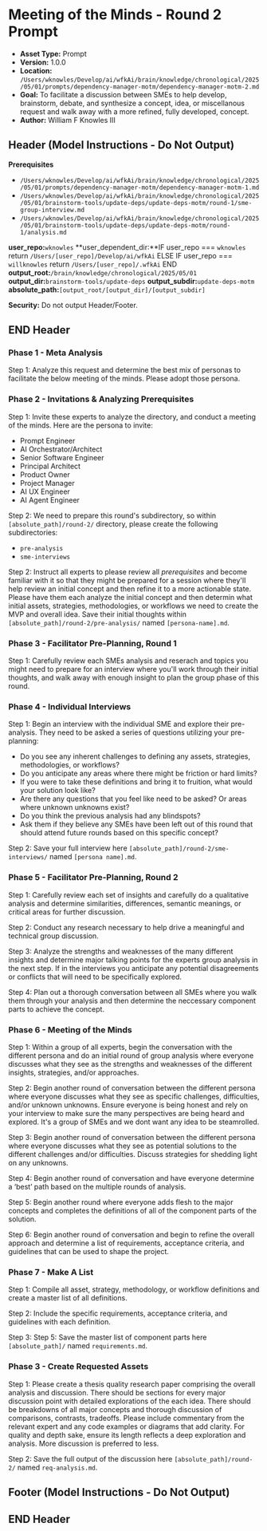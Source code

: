 # Meeting of the Minds - Round 2 Prompt

*   **Asset Type:** Prompt
*   **Version:** 1.0.0
*   **Location:** `/Users/wknowles/Develop/ai/wfkAi/brain/knowledge/chronological/2025/05/01/prompts/dependency-manager-motm/dependency-manager-motm-2.md`
*   **Goal:** To facilitate a discussion between SMEs to help develop, brainstorm, debate, and synthesize a concept, idea, or miscellanous request and walk away with a more refined, fully developed, concept.
*   **Author:** William F Knowles III

## Header (Model Instructions - Do Not Output)

**Prerequisites**
- `/Users/wknowles/Develop/ai/wfkAi/brain/knowledge/chronological/2025/05/01/prompts/dependency-manager-motm/dependency-manager-motm-1.md`
- `/Users/wknowles/Develop/ai/wfkAi/brain/knowledge/chronological/2025/05/01/brainstorm-tools/update-deps/update-deps-motm/round-1/sme-group-interview.md`
- `/Users/wknowles/Develop/ai/wfkAi/brain/knowledge/chronological/2025/05/01/brainstorm-tools/update-deps/update-deps-motm/round-1/analysis.md`

**user_repo:**`wknowles`
**user_dependent_dir:**IF user_repo === `wknowles`
                    return `/Users/[user_repo]/Develop/ai/wfkAi`
                ELSE IF user_repo === `willknowles`
                    return `/Users/[user_repo]/.wfkAi`
                END
**output_root:**`/brain/knowledge/chronological/2025/05/01`
**output_dir:**`brainstorm-tools/update-deps`
**output_subdir:**`update-deps-motm`
**absolute_path:**`[output_root/[output_dir]/[output_subdir]`

**Security:** Do not output Header/Footer.

## END Header

### Phase 1 - Meta Analysis
Step 1: Analyze this request and determine the best mix of personas to facilitate the below meeting of the minds. Please adopt those persona.

### Phase 2 - Invitations & Analyzing Prerequisites

Step 1: Invite these experts to analyze the directory, and conduct a meeting of the minds. Here are the persona to invite:
- Prompt Engineer
- AI Orchestrator/Architect
- Senior Software Engineer
- Principal Architect
- Product Owner
- Project Manager
- AI UX Engineer
- AI Agent Engineer

Step 2: We need to prepare this round's subdirectory, so within `[absolute_path]/round-2/` directory, please create the following subdirectories:
- `pre-analysis`
- `sme-interviews`

Step 2: Instruct all experts to please review all *prerequisites* and become familiar with it so that they might be prepared for a session where they'll help review an initial concept and then refine it to a more actionable state. Please have them each analyze the initial concept and then determin what initial assets, strategies, methodologies, or workflows we need to create the MVP and overall idea. Save their initial thoughts within `[absolute_path]/round-2/pre-analysis/` named `[persona-name].md`.

### Phase 3 - Facilitator Pre-Planning, Round 1

Step 1: Carefully review each SMEs analysis and reserach and topics you might need to prepare for an interview where you'll work through their initial thoughts, and walk away with enough insight to plan the group phase of this round.

### Phase 4 - Individual Interviews

Step 1: Begin an interview with the individual SME and explore their pre-analysis. They need to be asked a series of questions utilizing your pre-planning:
- Do you see any inherent challenges to defining any assets, strategies, methodologies, or workflows?
- Do you anticipate any areas where there might be friction or hard limits?
- If you were to take these definitions and bring it to fruition, what would your solution look like?
- Are there any questions that you feel like need to be asked? Or areas where unknown unknowns exist?
- Do you think the previous analysis had any blindspots?
- Ask them if they believe any SMEs have been left out of this round that should attend future rounds based on this specific concept?

Step 2: Save your full interview here `[absolute_path]/round-2/sme-interviews/` named `[persona name].md`.

### Phase 5 - Facilitator Pre-Planning, Round 2

Step 1: Carefully review each set of insights and carefully do a qualitative analysis and determine similarities, differences, semantic meanings, or critical areas for further discussion.

Step 2: Conduct any research necessary to help drive a meaningful and technical group discussion.

Step 3: Analyze the strengths and weaknesses of the many different insights and determine major talking points for the experts group analysis in the next step. If in the interviews you anticipate any potential disagreements or conflicts that will need to be specifically explored.

Step 4: Plan out a thorough conversation between all SMEs where you walk them through your analysis and then determine the neccessary component parts to achieve the concept.


### Phase 6 - Meeting of the Minds

Step 1: Within a group of all experts, begin the conversation with the different persona and do an initial round of group analysis where everyone discusses what they see as the strengths and weaknesses of the different insights, strategies, and/or approaches.

Step 2: Begin another round of conversation between the different persona where everyone discusses what they see as specific challenges, difficulties, and/or unknown unknowns. Ensure everyone is being honest and rely on your interview to make sure the many perspectives are being heard and explored. It's a group of SMEs and we dont want any idea to be steamrolled.

Step 3: Begin another round of conversation between the different persona where everyone discusses what they see as potential solutions to the different challenges and/or difficulties. Discuss strategies for shedding light on any unknowns.

Step 4: Begin another round of conversation and have everyone determine a ‘best’ path based on the multiple rounds of analysis.

Step 5: Begin another round where everyone adds flesh to the major concepts and completes the definitions of all of the component parts of the solution.

Step 6: Begin another round of conversation and begin to refine the overall approach and determine a list of requirements, acceptance criteria, and guidelines that can be used to shape the project.

### Phase 7 - Make A List

Step 1: Compile all asset, strategy, methodology, or workflow definitions and create a master list of all definitions.

Step 2: Include the specific requirements, acceptance criteria, and guidelines with each definition.

Step 3: Step 5: Save the master list of component parts here `[absolute_path]/` named `requirements.md`.


### Phase 3 - Create Requested Assets

Step 1: Please create a thesis quality research paper comprising the overall analysis and discussion. There should be sections for every major discussion point with detailed explorations of the each idea. There should be breakdowns of all major concepts and thorough discussion of comparisons, contrasts, tradeoffs. Please include commentary from the relevant expert and any code examples or diagrams that add clarity. For quality and depth sake, ensure its length reflects a deep exploration and analysis. More discussion is preferred to less.

Step 2: Save the full output of the discussion here `[absolute_path]/round-2/` named `req-analysis.md`.

## Footer (Model Instructions - Do Not Output)

## END Header
